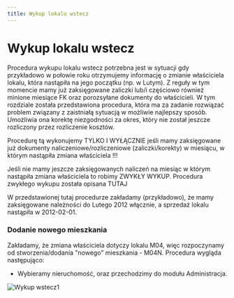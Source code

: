 ```yaml
---
title: Wykup lokalu wstecz 
---
```

# Wykup lokalu wstecz
Procedura wykupu lokalu wstecz potrzebna jest w sytuacji gdy przykładowo w połowie roku otrzymujemy informację o zmianie właściciela lokalu, która nastąpiła na jego początku (np. w Lutym). Z reguły w tym momencie mamy już zaksięgowane zaliczki lub/i częściowo również minione miesiące FK oraz porozsyłane dokumenty do właścicieli. W tym rozdziale została przedstawiona procedura, która ma za zadanie rozwiązać problem związany z zaistniałą sytuacją w możliwie najlepszy sposób. Umożliwia ona korektę niezgodności za okres, który nie został jeszcze rozliczony przez rozliczenie kosztów.

Procedurę tą wykonujemy TYLKO I WYŁĄCZNIE jeśli mamy zaksięgowane już dokumenty naliczeniowe/rozliczeniowe (zaliczki/korekty) w miesiącu, w którym nastąpiła zmiana właściciela !!!

Jeśli nie mamy jeszcze zaksięgowanych naliczeń na miesiąc w którym nastąpiła zmiana właściciela to robimy ZWYKŁY WYKUP. Procedura zwykłego wykupu została opisana TUTAJ

W przedstawionej tutaj procedurze zakładamy (przykładowo), że mamy zaksięgowane należności do Lutego 2012 włącznie, a sprzedaż lokalu nastąpiła w 2012-02-01.

### Dodanie nowego mieszkania
Zakładamy, że zmiana właściciela dotyczy lokalu M04, więc rozpoczynamy od stworzenia/dodania "nowego" mieszkania - M04N. Procedura wygląda następująco:
- Wybieramy nieruchomość,  oraz przechodzimy do modułu Administracja.

![Wykup wstecz1](wykupwstecz1.png)

